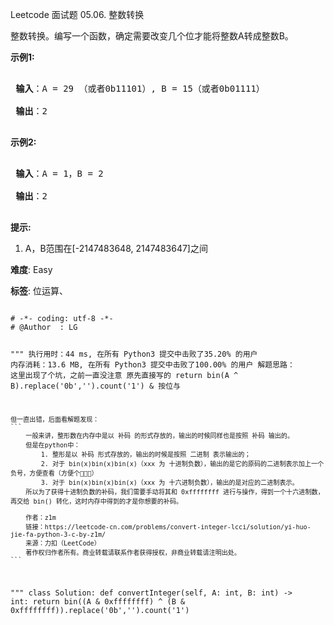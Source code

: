 Leetcode 面试题 05.06. 整数转换
<p>整数转换。编写一个函数，确定需要改变几个位才能将整数A转成整数B。</p>


<p> <strong>示例1:</strong></p>



<pre>

<strong> 输入</strong>：A = 29 （或者0b11101）, B = 15（或者0b01111）

<strong> 输出</strong>：2

</pre>



<p> <strong>示例2:</strong></p>



<pre>

<strong> 输入</strong>：A = 1，B = 2

<strong> 输出</strong>：2

</pre>



<p> <strong>提示:</strong></p>



<ol>

<li>A，B范围在[-2147483648, 2147483647]之间</li>

</ol>





 **难度**: Easy



 **标签**: 位运算、 





<div class="hcb_wrap">
<pre class="prism undefined-numbers lang-python" data-lang="Python"><code>
# -*- coding: utf-8 -*-
# @Author  : LG

"""
执行用时：44 ms, 在所有 Python3 提交中击败了35.20% 的用户
内存消耗：13.6 MB, 在所有 Python3 提交中击败了100.00% 的用户
解题思路：
    这里出现了个坑，之前一直没注意
    原先直接写的  return bin(A ^ B).replace('0b','').count('1')
    & 按位与

    但一直出错，后面看解题发现：
    ```
        一般来讲，整形数在内存中是以 补码 的形式存放的，输出的时候同样也是按照 补码 输出的。
        但是在python中：
            1. 整形是以 补码 形式存放的，输出的时候是按照 二进制 表示输出的；
            2. 对于 bin(x)bin(x)bin(x)（xxx 为 十进制负数），输出的是它的原码的二进制表示加上一个负号，方便查看（方便个🔨🔨🔨）
            3. 对于 bin(x)bin(x)bin(x)（xxx 为 十六进制负数），输出的是对应的二进制表示。
        所以为了获得十进制负数的补码，我们需要手动将其和 0xffffffff 进行与操作，得到一个十六进制数，再交给 bin() 转化，这时内存中得到的才是你想要的补码。

        作者：z1m
        链接：https://leetcode-cn.com/problems/convert-integer-lcci/solution/yi-huo-jie-fa-python-3-c-by-z1m/
        来源：力扣（LeetCode）
        著作权归作者所有。商业转载请联系作者获得授权，非商业转载请注明出处。
    ```

"""
class Solution:
    def convertInteger(self, A: int, B: int) -> int:
        return bin((A & 0xffffffff) ^ (B & 0xffffffff)).replace('0b','').count('1')
</code></pre></div>
